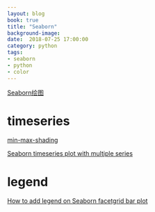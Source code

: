```yaml
---
layout: blog
book: true
title: "Seaborn"
background-image:
date:  2018-07-25 17:00:00
category: python
tags:
- seaborn
- python
- color
---
```


[Seaborn绘图](https://blog.csdn.net/u013082989/article/details/73278458)

# timeseries

[min-max-shading](https://stackoverflow.com/questions/37767719/timeseries-plot-with-min-max-shading-using-seaborn)

[Seaborn timeseries plot with multiple series](https://stackoverflow.com/questions/37168303/seaborn-timeseries-plot-with-multiple-series)

# legend

[How to add legend on Seaborn facetgrid bar plot](https://stackoverflow.com/questions/32261619/how-to-add-legend-on-seaborn-facetgrid-bar-plot?rq=1)
